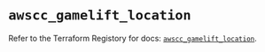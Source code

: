 # `awscc_gamelift_location`

Refer to the Terraform Registory for docs: [`awscc_gamelift_location`](https://registry.terraform.io/providers/hashicorp/awscc/0.70.0/docs/resources/gamelift_location).
